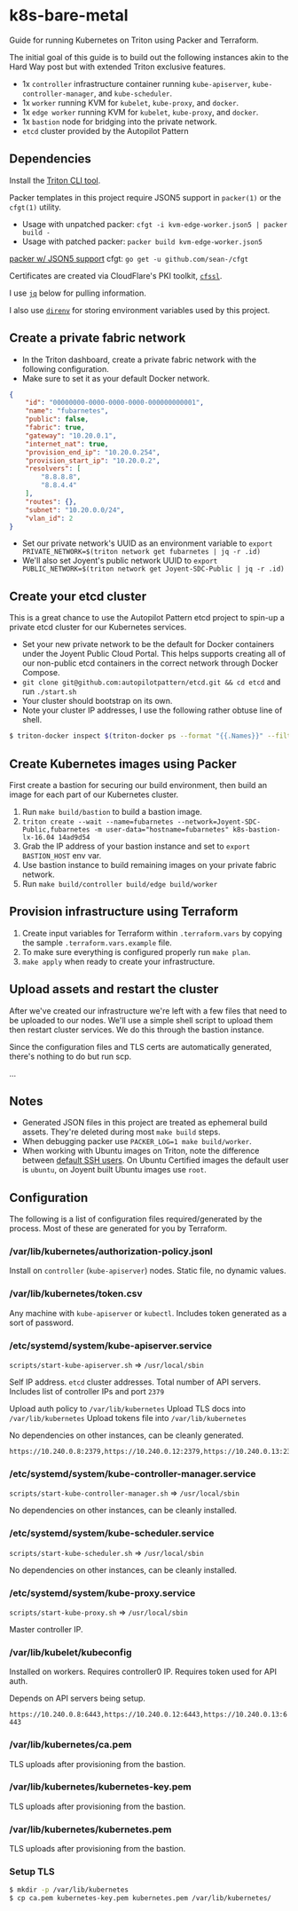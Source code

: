 # k8s-bare-metal

Guide for running Kubernetes on Triton using Packer and Terraform.

The initial goal of this guide is to build out the following instances akin to
the Hard Way post but with extended Triton exclusive features.

- 1x `controller` infrastructure container running `kube-apiserver`,
  `kube-controller-manager`, and `kube-scheduler`.
- 1x `worker` running KVM for `kubelet`, `kube-proxy`, and `docker`.
- 1x `edge worker` running KVM for `kubelet`, `kube-proxy`, and `docker`.
- 1x `bastion` node for bridging into the private network.
- `etcd` cluster provided by the Autopilot Pattern

## Dependencies

Install the [Triton CLI tool](https://docs.joyent.com/public-cloud/api-access/cloudapi).

Packer templates in this project require JSON5 support in `packer(1)` or the
`cfgt(1)` utility.

- Usage with unpatched packer: `cfgt -i kvm-edge-worker.json5 | packer build -`
- Usage with patched packer: `packer build kvm-edge-worker.json5`

[packer w/ JSON5 support](https://github.com/sean-/packer/tree/f-json5)
cfgt: `go get -u github.com/sean-/cfgt`

Certificates are created via CloudFlare's PKI toolkit, [`cfssl`](https://cfssl.org/).

I use [`jq`](https://stedolan.github.io/jq/) below for pulling information.

I also use [`direnv`](https://direnv.net/) for storing environment variables used by this project.

## Create a private fabric network

* In the Triton dashboard, create a private fabric network with the following
  configuration.
* Make sure to set it as your default Docker network.

```json
{
    "id": "00000000-0000-0000-0000-000000000001",
    "name": "fubarnetes",
    "public": false,
    "fabric": true,
    "gateway": "10.20.0.1",
    "internet_nat": true,
    "provision_end_ip": "10.20.0.254",
    "provision_start_ip": "10.20.0.2",
    "resolvers": [
        "8.8.8.8",
        "8.8.4.4"
    ],
    "routes": {},
    "subnet": "10.20.0.0/24",
    "vlan_id": 2
}
```

* Set our private network's UUID as an environment variable to `export PRIVATE_NETWORK=$(triton network get fubarnetes | jq -r .id)`
* We'll also set Joyent's public network UUID to `export PUBLIC_NETWORK=$(triton network get Joyent-SDC-Public | jq -r .id)`

## Create your etcd cluster

This is a great chance to use the Autopilot Pattern etcd project to spin-up a
private etcd cluster for our Kubernetes services.

* Set your new private network to be the default for Docker containers under the
  Joyent Public Cloud Portal. This helps supports creating all of our non-public
  etcd containers in the correct network through Docker Compose.
* `git clone git@github.com:autopilotpattern/etcd.git && cd etcd` and run
  `./start.sh`
* Your cluster should bootstrap on its own.
* Note your cluster IP addresses, I use the following rather obtuse line of
  shell.

```sh
$ triton-docker inspect $(triton-docker ps --format "{{.Names}}" --filter 'name=e_etcd') | jq -r '.[].NetworkSettings.IPAddress'
```

## Create Kubernetes images using Packer

First create a bastion for securing our build environment, then build an image
for each part of our Kubernetes cluster.

1. Run `make build/bastion` to build a bastion image.
1. `triton create --wait --name=fubarnetes --network=Joyent-SDC-Public,fubarnetes -m user-data="hostname=fubarnetes" k8s-bastion-lx-16.04 14ad9d54`
1. Grab the IP address of your bastion instance and set to `export BASTION_HOST` env var.
1. Use bastion instance to build remaining images on your private fabric network.
1. Run `make build/controller build/edge build/worker`

## Provision infrastructure using Terraform

1. Create input variables for Terraform within `.terraform.vars` by copying the
   sample `.terraform.vars.example` file.
1. To make sure everything is configured properly run `make plan`.
1. `make apply` when ready to create your infrastructure.

## Upload assets and restart the cluster

After we've created our infrastructure we're left with a few files that need to
be uploaded to our nodes. We'll use a simple shell script to upload them then
restart cluster services. We do this through the bastion instance.

Since the configuration files and TLS certs are automatically generated, there's
nothing to do but run scp.

...

## Notes

- Generated JSON files in this project are treated as ephemeral build
  assets. They're deleted during most `make build` steps.
- When debugging packer use `PACKER_LOG=1 make build/worker`.
- When working with Ubuntu images on Triton, note the difference between
  [default SSH users][default]. On Ubuntu Certified images the default user is
  `ubuntu`, on Joyent built Ubuntu images use `root`.

[default]: https://github.com/joyent/node-triton/issues/3#issuecomment-136519245

## Configuration

The following is a list of configuration files required/generated by the
process. Most of these are generated for you by Terraform.

###  /var/lib/kubernetes/authorization-policy.jsonl

Install on `controller` (`kube-apiserver`) nodes.
Static file, no dynamic values.

###  /var/lib/kubernetes/token.csv

Any machine with `kube-apiserver` or `kubectl`.
Includes token generated as a sort of password.

### /etc/systemd/system/kube-apiserver.service

`scripts/start-kube-apiserver.sh` => `/usr/local/sbin`

Self IP address.
`etcd` cluster addresses.
Total number of API servers.
Includes list of controller IPs and port `2379`

Upload auth policy to `/var/lib/kubernetes`
Upload TLS docs into `/var/lib/kubernetes`
Upload tokens file into `/var/lib/kubernetes`

No dependencies on other instances, can be cleanly generated.

```
https://10.240.0.8:2379,https://10.240.0.12:2379,https://10.240.0.13:2379
```

### /etc/systemd/system/kube-controller-manager.service

`scripts/start-kube-controller-manager.sh` => `/usr/local/sbin`

No dependencies on other instances, can be cleanly installed.

### /etc/systemd/system/kube-scheduler.service

`scripts/start-kube-scheduler.sh` => `/usr/local/sbin`

No dependencies on other instances, can be cleanly installed.

### /etc/systemd/system/kube-proxy.service

`scripts/start-kube-proxy.sh` => `/usr/local/sbin`

Master controller IP.

### /var/lib/kubelet/kubeconfig

Installed on workers.
Requires controller0 IP.
Requires token used for API auth.

Depends on API servers being setup.

`https://10.240.0.8:6443,https://10.240.0.12:6443,https://10.240.0.13:6443`

### /var/lib/kubernetes/ca.pem

TLS uploads after provisioning from the bastion.

### /var/lib/kubernetes/kubernetes-key.pem

TLS uploads after provisioning from the bastion.

### /var/lib/kubernetes/kubernetes.pem

TLS uploads after provisioning from the bastion.

### Setup TLS

```sh
$ mkdir -p /var/lib/kubernetes
$ cp ca.pem kubernetes-key.pem kubernetes.pem /var/lib/kubernetes/
```
